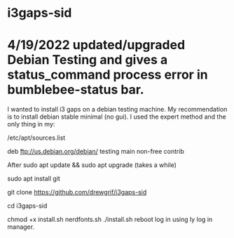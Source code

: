 # i3gaps-sid
# 4/19/2022 updated/upgraded Debian Testing and gives a status_command process error in bumblebee-status bar.  
I wanted to install i3 gaps on a debian testing machine.
My recommendation is to install debian stable minimal (no gui).
I used the expert method and the only thing in my:

/etc/apt/sources.list 

deb ftp://us.debian.org/debian/ testing main non-free contrib

After sudo apt update && sudo apt upgrade (takes a while)

sudo apt install git

git clone https://github.com/drewgrif/i3gaps-sid

cd i3gaps-sid

chmod +x install.sh nerdfonts.sh
./install.sh
reboot
log in using ly log in manager.

